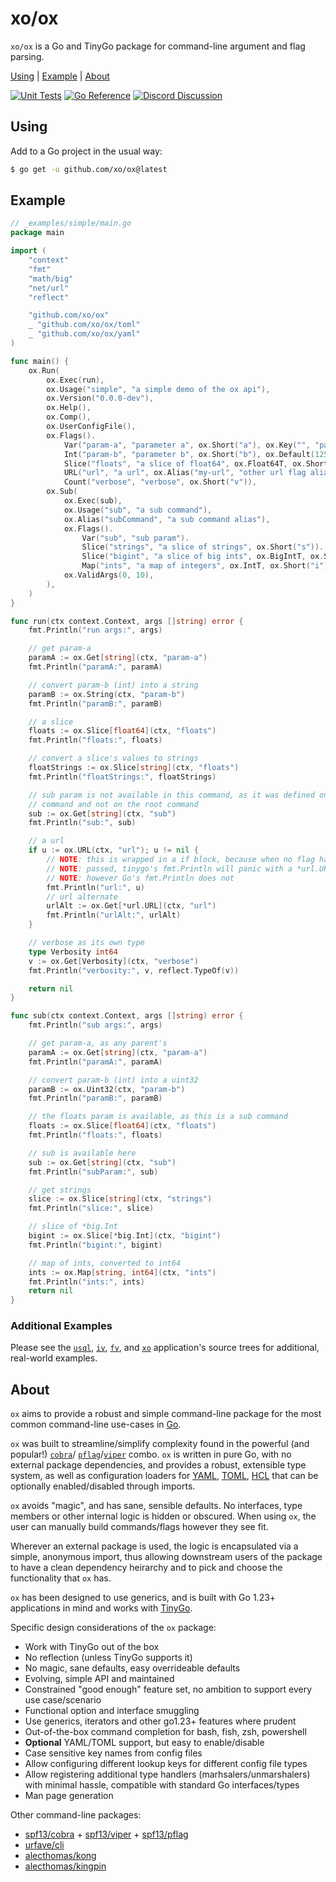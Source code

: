 # xo/ox

`xo/ox` is a Go and TinyGo package for command-line argument and flag parsing.

[Using][] | [Example][] | [About][]

[Using]: #using "Using"
[Example]: #example "Example"
[About]: #about "About"

[![Unit Tests][ox-ci-status]][ox-ci]
[![Go Reference][goref-ox-status]][goref-ox]
[![Discord Discussion][discord-status]][discord]

[ox-ci]: https://github.com/xo/ox/actions/workflows/test.yml
[ox-ci-status]: https://github.com/xo/ox/actions/workflows/test.yml/badge.svg
[goref-ox]: https://pkg.go.dev/github.com/xo/ox
[goref-ox-status]: https://pkg.go.dev/badge/github.com/xo/ox.svg
[discord]: https://discord.gg/yJKEzc7prt "Discord Discussion"
[discord-status]: https://img.shields.io/discord/829150509658013727.svg?label=Discord&logo=Discord&colorB=7289da&style=flat-square "Discord Discussion"

## Using

Add to a Go project in the usual way:

```sh
$ go get -u github.com/xo/ox@latest
```

## Example

```go
// _examples/simple/main.go
package main

import (
	"context"
	"fmt"
	"math/big"
	"net/url"
	"reflect"

	"github.com/xo/ox"
	_ "github.com/xo/ox/toml"
	_ "github.com/xo/ox/yaml"
)

func main() {
	ox.Run(
		ox.Exec(run),
		ox.Usage("simple", "a simple demo of the ox api"),
		ox.Version("0.0.0-dev"),
		ox.Help(),
		ox.Comp(),
		ox.UserConfigFile(),
		ox.Flags().
			Var("param-a", "parameter a", ox.Short("a"), ox.Key("", "param-a"), ox.Key("yaml", "my_param_a"), ox.Key("toml", "paramA")).
			Int("param-b", "parameter b", ox.Short("b"), ox.Default(125)).
			Slice("floats", "a slice of float64", ox.Float64T, ox.Short("f")).
			URL("url", "a url", ox.Alias("my-url", "other url flag alias"), ox.Short("u")).
			Count("verbose", "verbose", ox.Short("v")),
		ox.Sub(
			ox.Exec(sub),
			ox.Usage("sub", "a sub command"),
			ox.Alias("subCommand", "a sub command alias"),
			ox.Flags().
				Var("sub", "sub param").
				Slice("strings", "a slice of strings", ox.Short("s")).
				Slice("bigint", "a slice of big ints", ox.BigIntT, ox.Short("t")).
				Map("ints", "a map of integers", ox.IntT, ox.Short("i")),
			ox.ValidArgs(0, 10),
		),
	)
}

func run(ctx context.Context, args []string) error {
	fmt.Println("run args:", args)

	// get param-a
	paramA := ox.Get[string](ctx, "param-a")
	fmt.Println("paramA:", paramA)

	// convert param-b (int) into a string
	paramB := ox.String(ctx, "param-b")
	fmt.Println("paramB:", paramB)

	// a slice
	floats := ox.Slice[float64](ctx, "floats")
	fmt.Println("floats:", floats)

	// convert a slice's values to strings
	floatStrings := ox.Slice[string](ctx, "floats")
	fmt.Println("floatStrings:", floatStrings)

	// sub param is not available in this command, as it was defined on a sub
	// command and not on the root command
	sub := ox.Get[string](ctx, "sub")
	fmt.Println("sub:", sub)

	// a url
	if u := ox.URL(ctx, "url"); u != nil {
		// NOTE: this is wrapped in a if block, because when no flag has been
		// NOTE: passed, tinygo's fmt.Println will panic with a *url.URL(nil),
		// NOTE: however Go's fmt.Println does not
		fmt.Println("url:", u)
		// url alternate
		urlAlt := ox.Get[*url.URL](ctx, "url")
		fmt.Println("urlAlt:", urlAlt)
	}

	// verbose as its own type
	type Verbosity int64
	v := ox.Get[Verbosity](ctx, "verbose")
	fmt.Println("verbosity:", v, reflect.TypeOf(v))

	return nil
}

func sub(ctx context.Context, args []string) error {
	fmt.Println("sub args:", args)

	// get param-a, as any parent's
	paramA := ox.Get[string](ctx, "param-a")
	fmt.Println("paramA:", paramA)

	// convert param-b (int) into a uint32
	paramB := ox.Uint32(ctx, "param-b")
	fmt.Println("paramB:", paramB)

	// the floats param is available, as this is a sub command
	floats := ox.Slice[float64](ctx, "floats")
	fmt.Println("floats:", floats)

	// sub is available here
	sub := ox.Get[string](ctx, "sub")
	fmt.Println("subParam:", sub)

	// get strings
	slice := ox.Slice[string](ctx, "strings")
	fmt.Println("slice:", slice)

	// slice of *big.Int
	bigint := ox.Slice[*big.Int](ctx, "bigint")
	fmt.Println("bigint:", bigint)

	// map of ints, converted to int64
	ints := ox.Map[string, int64](ctx, "ints")
	fmt.Println("ints:", ints)
	return nil
}
```

### Additional Examples

Please see the [`usql`][usql], [`iv`][iv], [`fv`][fv], and [`xo`][xo]
application's source trees for additional, real-world examples.

[usql]: https://github.com/xo/usql
[iv]: https://github.com/xo/iv
[fv]: https://github.com/xo/fv
[xo]: https://github.com/xo/xo

## About

`ox` aims to provide a robust and simple command-line package for the most
common command-line use-cases in [Go][golang].

`ox` was built to streamline/simplify complexity found in the powerful (and
popular!) [`cobra`][cobra]/ [`pflag`][pflag]/[`viper`][viper] combo. `ox` is
written in pure Go, with no external package dependencies, and provides a
robust, extensible type system, as well as configuration loaders for
[YAML][yaml], [TOML][toml], [HCL][hcl] that can be optionally enabled/disabled
through imports.

`ox` avoids "magic", and has sane, sensible defaults. No interfaces, type
members or other internal logic is hidden or obscured. When using `ox`, the
user can manually build commands/flags however they see fit.

Wherever an external package is used, the logic is encapsulated via a simple,
anonymous import, thus allowing downstream users of the package to have a clean
dependency heirarchy and to pick and choose the functionality that `ox` has.

`ox` has been designed to use generics, and is built with Go 1.23+ applications
in mind and works with [TinyGo][tinygo].

Specific design considerations of the `ox` package:

- Work with TinyGo out of the box
- No reflection (unless TinyGo supports it)
- No magic, sane defaults, easy overrideable defaults
- Evolving, simple API and maintained
- Constrained "good enough" feature set, no ambition to support every use case/scenario
- Functional option and interface smuggling
- Use generics, iterators and other go1.23+ features where prudent
- Out-of-the-box command completion for bash, fish, zsh, powershell
- **Optional** YAML/TOML support, but easy to enable/disable
- Case sensitive key names from config files
- Allow configuring different lookup keys for different config file types
- Allow registering additional type handlers (marhsalers/unmarshalers) with
  minimal hassle, compatible with standard Go interfaces/types
- Man page generation

Other command-line packages:

- [spf13/cobra][cobra] + [spf13/viper][viper] + [spf13/pflag][pflag]
- [urfave/cli][urfave]
- [alecthomas/kong][kong]
- [alecthomas/kingpin][kingpin]

[cobra]: https://github.com/spf13/cobra
[golang]: https://go.dev
[hcl]: https://github.com/hashicorp/hcl
[kingpin]: https://github.com/alecthomas/kingpin
[kong]: https://github.com/alecthomas/kong
[pflag]: https://github.com/spf13/pflag
[tinygo]: https://tinygo.org
[toml]: https://toml.io
[urfave]: https://github.com/urfave/cli
[viper]: https://github.com/spf13/viper
[yaml]: https://yaml.org
